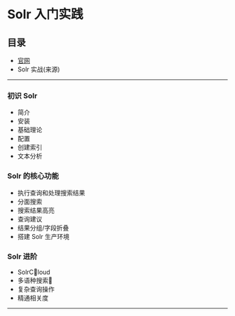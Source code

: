 #   Solr 入门实践

##   目录
-   [官网](https://lucene.apache.org/solr/)
-   Solr 实战(来源)

----


### 初识 Solr
-   简介
-   安装
-   基础理论
-   配置
-   创建索引
-   文本分析

### Solr 的核心功能
-   执行查询和处理搜索结果
-   分面搜索
-   搜索结果高亮
-   查询建议
-   结果分组/字段折叠
-   搭建 Solr 生产环境


### Solr 进阶
-   SolrCloud
-   多语种搜索
-   复杂查询操作
-   精通相关度


----

